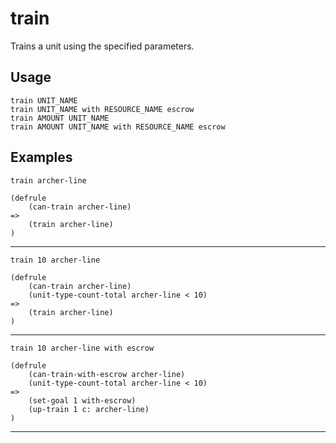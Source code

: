 # train
Trains a unit using the specified parameters.
## Usage
```
train UNIT_NAME
train UNIT_NAME with RESOURCE_NAME escrow
train AMOUNT UNIT_NAME
train AMOUNT UNIT_NAME with RESOURCE_NAME escrow
```
## Examples
```
train archer-line
```
```
(defrule
    (can-train archer-line)
=>
    (train archer-line)
)

```
---
```
train 10 archer-line
```
```
(defrule
    (can-train archer-line)
    (unit-type-count-total archer-line < 10)
=>
    (train archer-line)
)

```
---
```
train 10 archer-line with escrow
```
```
(defrule
    (can-train-with-escrow archer-line)
    (unit-type-count-total archer-line < 10)
=>
    (set-goal 1 with-escrow)
    (up-train 1 c: archer-line)
)

```
---
